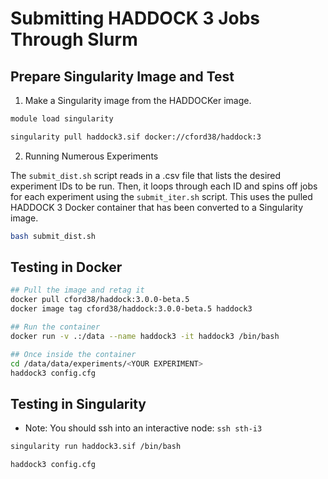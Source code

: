# Submitting HADDOCK 3 Jobs Through Slurm

## Prepare Singularity Image and Test

1. Make a Singularity image from the HADDOCKer image.

```bash
module load singularity

singularity pull haddock3.sif docker://cford38/haddock:3
```

2. Running Numerous Experiments

The `submit_dist.sh` script reads in a .csv file that lists the desired experiment IDs to be run. Then, it loops through each ID and spins off jobs for each experiment using the `submit_iter.sh` script. This uses the pulled HADDOCK 3 Docker container that has been converted to a Singularity image.

```bash
bash submit_dist.sh
```


## Testing in Docker

```bash
## Pull the image and retag it
docker pull cford38/haddock:3.0.0-beta.5
docker image tag cford38/haddock:3.0.0-beta.5 haddock3

## Run the container
docker run -v .:/data --name haddock3 -it haddock3 /bin/bash

## Once inside the container
cd /data/data/experiments/<YOUR EXPERIMENT>
haddock3 config.cfg
```

## Testing in Singularity

 - Note: You should ssh into an interactive node: `ssh sth-i3`

```bash
singularity run haddock3.sif /bin/bash

haddock3 config.cfg
```